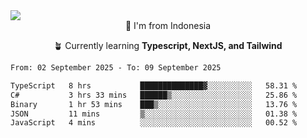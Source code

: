 
<img align = "center" src="https://readme-typing-svg.herokuapp.com?font=Fira+Code&size=25&pause=1000&color=00F713&center=true&vCenter=true&random=false&width=850&height=70&lines=Hi+There+%F0%9F%91%8B%2C+Im+Julian+Caesar;"/>
<br>

<div align = "center">
  📌 I'm from Indonesia
  
  🪴 Currently learning **Typescript, NextJS, and Tailwind**
</div>

<!--START_SECTION:waka-->

```txt
From: 02 September 2025 - To: 09 September 2025

TypeScript   8 hrs           ██████████████▓░░░░░░░░░░   58.31 %
C#           3 hrs 33 mins   ██████▒░░░░░░░░░░░░░░░░░░   25.86 %
Binary       1 hr 53 mins    ███▒░░░░░░░░░░░░░░░░░░░░░   13.76 %
JSON         11 mins         ▒░░░░░░░░░░░░░░░░░░░░░░░░   01.38 %
JavaScript   4 mins          ░░░░░░░░░░░░░░░░░░░░░░░░░   00.52 %
```

<!--END_SECTION:waka-->
